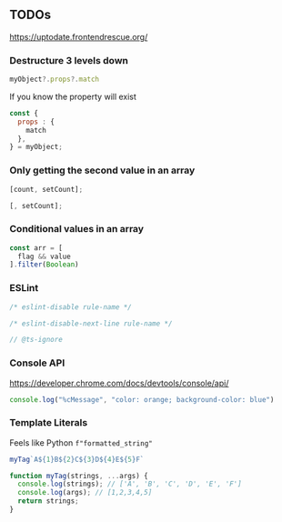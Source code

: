 ## TODOs
https://uptodate.frontendrescue.org/

### Destructure 3 levels down

```javascript
myObject?.props?.match
```

If you know the property will exist
```javascript
const {  
  props : {  
    match  
  },  
} = myObject;
```

### Only getting the second value in an array

```js
[count, setCount];
```

```js
[, setCount];
```


### Conditional values in an array
```javascript
const arr = [
  flag && value
].filter(Boolean)
```

### ESLint
```javascript
/* eslint-disable rule-name */

/* eslint-disable-next-line rule-name */

// @ts-ignore
```

### Console API
https://developer.chrome.com/docs/devtools/console/api/
```javascript
console.log("%cMessage", "color: orange; background-color: blue")
```

### Template Literals

Feels like Python `f"formatted_string"`

```javascript
myTag`A${1}B${2}C${3}D${4}E${5}F`

function myTag(strings, ...args) {
  console.log(strings); // ['A', 'B', 'C', 'D', 'E', 'F']
  console.log(args); // [1,2,3,4,5]
  return strings;
}
```

